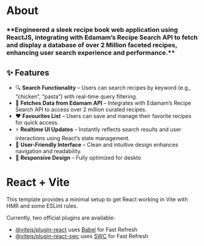 <h1>About</h1>
<h3>**Engineered a sleek recipe book web application using ReactJS, integrating with Edamam’s Recipe Search API to fetch and display a database of over 2 Million faceted recipes, enhancing user search experience and performance.**</h3>


## ✨ Features

- 🔍 **Search Functionality** – Users can search recipes by keyword (e.g., “chicken”, “pasta”) with real-time query filtering.
- 🔗 **Fetches Data from Edamam API** – Integrates with Edamam’s Recipe Search API to access over 2 million curated recipes.
- ❤️ **Favourites List** – Users can save and manage their favorite recipes for quick access.
- ⚡ **Realtime UI Updates** – Instantly reflects search results and user interactions using React’s state management.
- 🎨 **User-Friendly Interface** – Clean and intuitive design enhances navigation and readability.
- 📱 **Responsive Design** – Fully optimized for deskto


# React + Vite

This template provides a minimal setup to get React working in Vite with HMR and some ESLint rules.

Currently, two official plugins are available:

- [@vitejs/plugin-react](https://github.com/vitejs/vite-plugin-react/blob/main/packages/plugin-react/README.md) uses [Babel](https://babeljs.io/) for Fast Refresh
- [@vitejs/plugin-react-swc](https://github.com/vitejs/vite-plugin-react-swc) uses [SWC](https://swc.rs/) for Fast Refresh
